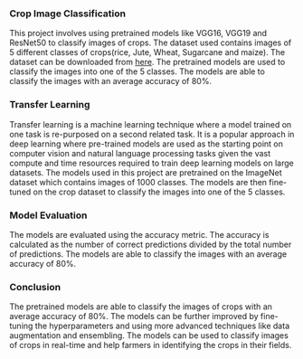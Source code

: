 ### Crop Image Classification
This project involves using pretrained models like VGG16, VGG19 and ResNet50 to classify images of crops. The dataset used contains images of 5 different classes of crops(rice, Jute, Wheat, Sugarcane and maize). The dataset can be downloaded from [here](https://www.kaggle.com/datasets/aman2000jaiswal/agriculture-crop-images). The pretrained models are used to classify the images into one of the 5 classes. The models are able to classify the images with an average accuracy of 80%.

### Transfer Learning
Transfer learning is a machine learning technique where a model trained on one task is re-purposed on a second related task. It is a popular approach in deep learning where pre-trained models are used as the starting point on computer vision and natural language processing tasks given the vast compute and time resources required to train deep learning models on large datasets. The models used in this project are pretrained on the ImageNet dataset which contains images of 1000 classes. The models are then fine-tuned on the crop dataset to classify the images into one of the 5 classes.

### Model Evaluation
The models are evaluated using the accuracy metric. The accuracy is calculated as the number of correct predictions divided by the total number of predictions. The models are able to classify the images with an average accuracy of 80%.

### Conclusion
The pretrained models are able to classify the images of crops with an average accuracy of 80%. The models can be further improved by fine-tuning the hyperparameters and using more advanced techniques like data augmentation and ensembling. The models can be used to classify images of crops in real-time and help farmers in identifying the crops in their fields.